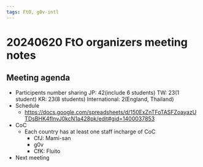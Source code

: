 ```yaml
---
tags: FtO, g0v-intl
---
```

# 20240620 FtO organizers meeting notes
## Meeting agenda
* Participents number sharing
JP: 42(include 6 students)
TW: 23(1 student)
KR: 23(8 students)
International: 2(England, Thailand)
* Schedule
    * https://docs.google.com/spreadsheets/d/150ExZnTFoTASFZoayazUTDsBHK4fInvJ0kcN1a428pk/edit#gid=1400037853
* CoC
    * Each country has at least one staff incharge of CoC
        * CfJ: Mami-san
        * g0v
        * CfK: Fluito
* Next meeting

